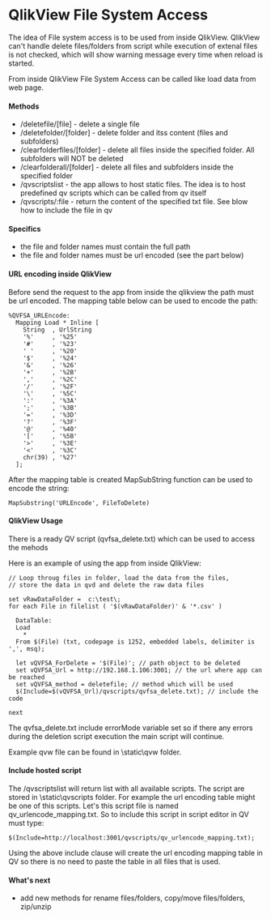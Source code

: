 QlikView File System Access
=====================
The idea of File system access is to be used from inside QlikView. QlikView can't handle delete files/folders from script while execution of extenal files is not checked, which will show warning message every time when reload is started. 

From inside QlikView File System Access can be called like load data from web page.

#### Methods
* /deletefile/[file] - delete a single file
* /deletefolder/[folder] - delete folder and itss content (files and subfolders)
* /clearfolderfiles/[folder] - delete all files inside the specified folder. All subfolders will NOT be deleted
* /clearfolderall/[folder] - delete all files and subfolders inside the specified folder
* /qvscriptslist - the app allows to host static files. The idea is to host predefined qv scripts which can be called from qv itself
* /qvscripts/:file - return the content of the specified txt file. See blow how to include the file in qv  
      
#### Specifics
  * the file and folder names must contain the full path
  * the file and folder names must be url encoded (see the part below)

#### URL encoding inside QlikView

Before send the request to the app from inside the qlikview the path must be url encoded. The mapping table below can be used to encode the path:

    %QVFSA_URLEncode:
      Mapping Load * Inline [
        String  , UrlString
        '%'     , '%25'
        '#'     , '%23' 
        ' '     , '%20' 
        '$'     , '%24' 
        '&'     , '%26' 
        '+'     , '%2B' 
        ','     , '%2C' 
        '/'     , '%2F' 
        '\'     , '%5C' 
        ':'     , '%3A' 
        ';'     , '%3B' 
        '='     , '%3D' 
        '?'     , '%3F' 
        '@'     , '%40' 
        '['     , '%5B' 
        '>'     , '%3E' 
        '<'     , '%3C' 
        chr(39) , '%27' 
      ];

After the mapping table is created MapSubString function can be used to encode the string: 

    MapSubstring('URLEncode', FileToDelete)

#### QlikView Usage
There is a ready QV script (qvfsa_delete.txt) which can be used to access the mehods

Here is an example of using the app from inside QlikView:

    // Loop throug files in folder, load the data from the files, 
    // store the data in qvd and delete the raw data files
    
    set vRawDataFolder =  c:\test\;
    for each File in filelist ( '$(vRawDataFolder)' & '*.csv' )
    
	  DataTable:
	  Load 
		*
	  From $(File) (txt, codepage is 1252, embedded labels, delimiter is ',', msq);

      let vQVFSA_ForDelete = '$(File)'; // path object to be deleted
      set vQVFSA_Url = http://192.168.1.106:3001; // the url where app can be reached
      set vQVFSA_method = deletefile; // method which will be used
      $(Include=$(vQVFSA_Url)/qvscripts/qvfsa_delete.txt); // include the code

    next

The qvfsa_delete.txt include errorMode variable set so if there any errors during the deletion script execution the main script will continue.

Example qvw file can be found in \static\qvw folder.

#### Include hosted script
The /qvscriptslist will return list with all available scripts. The script are stored in \static\qvscripts folder. For example the url encoding table might be one of this scripts. Let's this script file is named qv_urlencode_mapping.txt. So to include this script in script editor in QV must type:

    $(Include=http://localhost:3001/qvscripts/qv_urlencode_mapping.txt);

Using the above include clause will create the url encoding mapping table in QV so there is no need to paste the table in all files that is used.

#### What's next
  * add new methods for rename files/folders, copy/move files/folders, zip/unzip